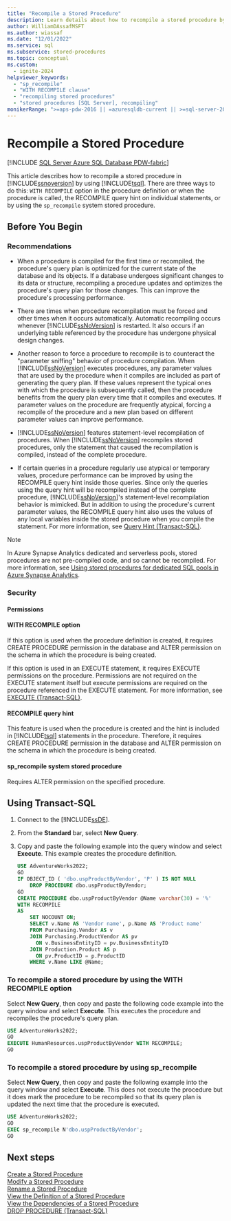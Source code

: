 ```yaml
---
title: "Recompile a Stored Procedure"
description: Learn details about how to recompile a stored procedure by using Transact-SQL.
author: WilliamDAssafMSFT
ms.author: wiassaf
ms.date: "12/01/2022"
ms.service: sql
ms.subservice: stored-procedures
ms.topic: conceptual
ms.custom:
  - ignite-2024
helpviewer_keywords:
  - "sp_recompile"
  - "WITH RECOMPILE clause"
  - "recompiling stored procedures"
  - "stored procedures [SQL Server], recompiling"
monikerRange: ">=aps-pdw-2016 || =azuresqldb-current || >=sql-server-2016 || >=sql-server-linux-2017 || =azuresqldb-mi-current || =fabric"
---
```

# Recompile a Stored Procedure
[!INCLUDE [SQL Server Azure SQL Database PDW-fabric](../../includes/applies-to-version/sql-asdb-asdbmi-pdw-fabricsqldb.md)]

This article describes how to recompile a stored procedure in [!INCLUDE[ssnoversion](../../includes/ssnoversion-md.md)] by using [!INCLUDE[tsql](../../includes/tsql-md.md)]. There are three ways to do this: `WITH RECOMPILE` option in the procedure definition or when the procedure is called, the RECOMPILE query hint on individual statements, or by using the `sp_recompile` system stored procedure. 

##  <a name="BeforeYouBegin"></a> Before You Begin  
  
###  <a name="Recommendations"></a> Recommendations  
  
-   When a procedure is compiled for the first time or recompiled, the procedure's query plan is optimized for the current state of the database and its objects. If a database undergoes significant changes to its data or structure, recompiling a procedure updates and optimizes the procedure's query plan for those changes. This can improve the procedure's processing performance.  
  
-   There are times when procedure recompilation must be forced and other times when it occurs automatically. Automatic recompiling occurs whenever [!INCLUDE[ssNoVersion](../../includes/ssnoversion-md.md)] is restarted. It also occurs if an underlying table referenced by the procedure has undergone physical design changes.  
  
-   Another reason to force a procedure to recompile is to counteract the "parameter sniffing" behavior of procedure compilation. When [!INCLUDE[ssNoVersion](../../includes/ssnoversion-md.md)] executes procedures, any parameter values that are used by the procedure when it compiles are included as part of generating the query plan. If these values represent the typical ones with which the procedure is subsequently called, then the procedure benefits from the query plan every time that it compiles and executes. If parameter values on the procedure are frequently atypical, forcing a recompile of the procedure and a new plan based on different parameter values can improve performance.  
  
-   [!INCLUDE[ssNoVersion](../../includes/ssnoversion-md.md)] features statement-level recompilation of procedures. When [!INCLUDE[ssNoVersion](../../includes/ssnoversion-md.md)] recompiles stored procedures, only the statement that caused the recompilation is compiled, instead of the complete procedure.  
  
-   If certain queries in a procedure regularly use atypical or temporary values, procedure performance can be improved by using the RECOMPILE query hint inside those queries. Since only the queries using the query hint will be recompiled instead of the complete procedure, [!INCLUDE[ssNoVersion](../../includes/ssnoversion-md.md)]'s statement-level recompilation behavior is mimicked. But in addition to using the procedure's current parameter values, the RECOMPILE query hint also uses the values of any local variables inside the stored procedure when you compile the statement. For more information, see [Query Hint (Transact-SQL)](../../t-sql/queries/hints-transact-sql-query.md).  
  
> [!NOTE]
> In Azure Synapse Analytics dedicated and serverless pools, stored procedures are not pre-compiled code, and so cannot be recompiled. For more information, see [Using stored procedures for dedicated SQL pools in Azure Synapse Analytics](/azure/synapse-analytics/sql-data-warehouse/sql-data-warehouse-develop-stored-procedures).

###  <a name="Security"></a> Security  
  
####  <a name="Permissions"></a> Permissions  

#### WITH RECOMPILE option  

If this option is used when the procedure definition is created, it requires CREATE PROCEDURE permission in the database and ALTER permission on the schema in which the procedure is being created.  
  
If this option is used in an EXECUTE statement, it requires EXECUTE permissions on the procedure. Permissions are not required on the EXECUTE statement itself but execute permissions are required on the procedure referenced in the EXECUTE statement. For more information, see [EXECUTE &#40;Transact-SQL&#41;](../../t-sql/language-elements/execute-transact-sql.md).  
  
#### RECOMPILE query hint  

 This feature is used when the procedure is created and the hint is included in [!INCLUDE[tsql](../../includes/tsql-md.md)] statements in the procedure. Therefore, it requires CREATE PROCEDURE permission in the database and ALTER permission on the schema in which the procedure is being created.  
  
#### sp_recompile system stored procedure  

 Requires ALTER permission on the specified procedure.  
  
##  <a name="TsqlProcedure"></a> Using Transact-SQL  

1. Connect to the [!INCLUDE[ssDE](../../includes/ssde-md.md)].  
  
1. From the **Standard** bar, select **New Query**.  
  
1. Copy and paste the following example into the query window and select **Execute**. This example creates the procedure definition.  

   ```sql
   USE AdventureWorks2022;  
   GO  
   IF OBJECT_ID ( 'dbo.uspProductByVendor', 'P' ) IS NOT NULL   
       DROP PROCEDURE dbo.uspProductByVendor;  
   GO  
   CREATE PROCEDURE dbo.uspProductByVendor @Name varchar(30) = '%'  
   WITH RECOMPILE  
   AS  
       SET NOCOUNT ON;  
       SELECT v.Name AS 'Vendor name', p.Name AS 'Product name'  
       FROM Purchasing.Vendor AS v   
       JOIN Purchasing.ProductVendor AS pv   
         ON v.BusinessEntityID = pv.BusinessEntityID   
       JOIN Production.Product AS p   
         ON pv.ProductID = p.ProductID  
       WHERE v.Name LIKE @Name;  
   ```  
  
### To recompile a stored procedure by using the WITH RECOMPILE option   
  
Select **New Query**, then copy and paste the following code example into the query window and select **Execute**. This executes the procedure and recompiles the procedure's query plan.  
  
```sql  
USE AdventureWorks2022;  
GO  
EXECUTE HumanResources.uspProductByVendor WITH RECOMPILE;  
GO
```  
  
### To recompile a stored procedure by using sp_recompile  

Select **New Query**, then copy and paste the following example into the query window and select **Execute**. This does not execute the procedure but it does mark the procedure to be recompiled so that its query plan is updated the next time that the procedure is executed.  

```sql  
USE AdventureWorks2022;  
GO  
EXEC sp_recompile N'dbo.uspProductByVendor';   
GO
```  
  
## Next steps

 [Create a Stored Procedure](../../relational-databases/stored-procedures/create-a-stored-procedure.md)   
 [Modify a Stored Procedure](../../relational-databases/stored-procedures/modify-a-stored-procedure.md)   
 [Rename a Stored Procedure](../../relational-databases/stored-procedures/rename-a-stored-procedure.md)   
 [View the Definition of a Stored Procedure](../../relational-databases/stored-procedures/view-the-definition-of-a-stored-procedure.md)   
 [View the Dependencies of a Stored Procedure](../../relational-databases/stored-procedures/view-the-dependencies-of-a-stored-procedure.md)   
 [DROP PROCEDURE &#40;Transact-SQL&#41;](../../t-sql/statements/drop-procedure-transact-sql.md)  
  
  
